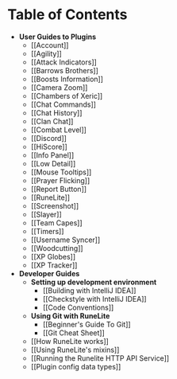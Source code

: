 # Table of Contents
* **User Guides to Plugins**
  * [[Account]]
  * [[Agility]]
  * [[Attack Indicators]]
  * [[Barrows Brothers]]
  * [[Boosts Information]]
  * [[Camera Zoom]]
  * [[Chambers of Xeric]]
  * [[Chat Commands]]
  * [[Chat History]]
  * [[Clan Chat]]
  * [[Combat Level]]
  * [[Discord]]
  * [[HiScore]]
  * [[Info Panel]]
  * [[Low Detail]]
  * [[Mouse Tooltips]]
  * [[Prayer Flicking]]
  * [[Report Button]]
  * [[RuneLite]]
  * [[Screenshot]]
  * [[Slayer]]
  * [[Team Capes]]
  * [[Timers]]
  * [[Username Syncer]]
  * [[Woodcutting]]
  * [[XP Globes]]
  * [[XP Tracker]]
* **Developer Guides**
  * **Setting up development environment**
    * [[Building with IntelliJ IDEA]]
    * [[Checkstyle with IntelliJ IDEA]]
    * [[Code Conventions]]
  * **Using Git with RuneLite**
    * [[Beginner's Guide To Git]]
    * [[Git Cheat Sheet]]
  * [[How RuneLite works]]
  * [[Using RuneLite's mixins]]
  * [[Running the Runelite HTTP API Service]]
  * [[Plugin config data types]]